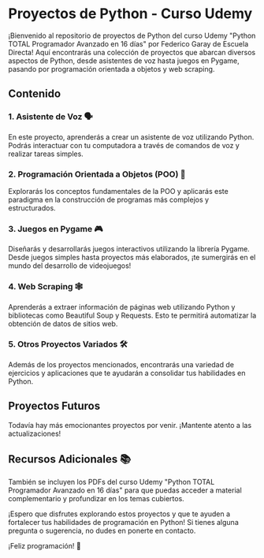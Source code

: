 # Proyectos de Python - Curso Udemy

¡Bienvenido al repositorio de proyectos de Python del curso Udemy "Python TOTAL Programador Avanzado en 16 días" por Federico Garay de Escuela Directa! Aquí encontrarás una colección de proyectos que abarcan diversos aspectos de Python, desde asistentes de voz hasta juegos en Pygame, pasando por programación orientada a objetos y web scraping.

## Contenido

### 1. Asistente de Voz 🗣️
En este proyecto, aprenderás a crear un asistente de voz utilizando Python. Podrás interactuar con tu computadora a través de comandos de voz y realizar tareas simples.

### 2. Programación Orientada a Objetos (POO) 🧱
Explorarás los conceptos fundamentales de la POO y aplicarás este paradigma en la construcción de programas más complejos y estructurados.

### 3. Juegos en Pygame 🎮
Diseñarás y desarrollarás juegos interactivos utilizando la librería Pygame. Desde juegos simples hasta proyectos más elaborados, ¡te sumergirás en el mundo del desarrollo de videojuegos!

### 4. Web Scraping 🕸️
Aprenderás a extraer información de páginas web utilizando Python y bibliotecas como Beautiful Soup y Requests. Esto te permitirá automatizar la obtención de datos de sitios web.

### 5. Otros Proyectos Variados 🛠️
Además de los proyectos mencionados, encontrarás una variedad de ejercicios y aplicaciones que te ayudarán a consolidar tus habilidades en Python.

## Proyectos Futuros

Todavía hay más emocionantes proyectos por venir. ¡Mantente atento a las actualizaciones!

## Recursos Adicionales 📚

También se incluyen los PDFs del curso Udemy "Python TOTAL Programador Avanzado en 16 días" para que puedas acceder a material complementario y profundizar en los temas cubiertos.

¡Espero que disfrutes explorando estos proyectos y que te ayuden a fortalecer tus habilidades de programación en Python! Si tienes alguna pregunta o sugerencia, no dudes en ponerte en contacto.

¡Feliz programación! 🚀
